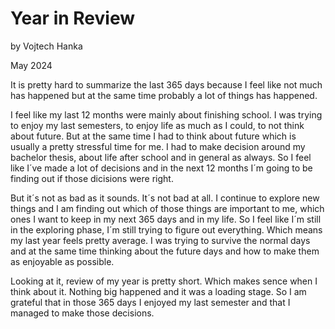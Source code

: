 # Year in Review

by Vojtech Hanka

May 2024

It is pretty hard to summarize the last 365 days because I feel like not much has happened but at the same time probably a lot of things has happened.

I feel like my last 12 months were mainly about finishing school. I was trying to enjoy my last semesters, to enjoy life as much as I could, to not think about future. But at the same time I had to think about future which is usually a pretty stressful time for me. I had to make decision around my bachelor thesis, about life after school and in general as always.
So I feel like I´ve made a lot of decisions and in the next 12 months I´m going to be finding out if those dicisions were right.

But it´s not as bad as it sounds. It´s not bad at all. I continue to explore new things and I am finding out which of those things are important to me, which ones
I want to keep in my next 365 days and in my life.
So I feel like I´m still in the exploring phase, I´m still trying to figure out everything. Which means my last year feels pretty average. I was trying to survive the normal days and at the same time thinking about the future days and how to make them as enjoyable as possible.

Looking at it, review of my year is pretty short. Which makes sence when I think about it. Nothing big happened and it was a loading stage.
So I am grateful that in those 365 days I enjoyed my last semester and that I managed to make those decisions.







